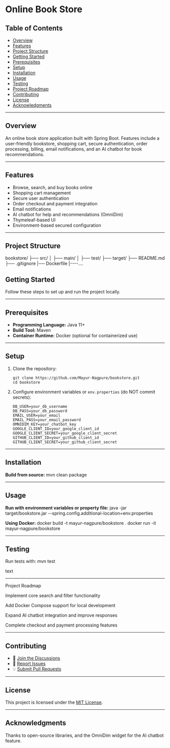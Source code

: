 # Online Book Store

## Table of Contents
- [Overview](#overview)
- [Features](#features)
- [Project Structure](#project-structure)
- [Getting Started](#getting-started)
- [Prerequisites](#prerequisites)
- [Setup](#setup)
- [Installation](#installation)
- [Usage](#usage)
- [Testing](#testing)
- [Project Roadmap](#project-roadmap)
- [Contributing](#contributing)
- [License](#license)
- [Acknowledgments](#acknowledgments)

---

## Overview

An online book store application built with Spring Boot. Features include a user-friendly bookstore, shopping cart, secure authentication, order processing, billing, email notifications, and an AI chatbot for book recommendations.

---

## Features

- Browse, search, and buy books online
- Shopping cart management
- Secure user authentication
- Order checkout and payment integration
- Email notifications
- AI chatbot for help and recommendations (OmniDim)
- Thymeleaf-based UI
- Environment-based secured configuration

---

## Project Structure

bookstore/
├── src/
│ ├── main/
│ ├── test/
├── target/
├── README.md
├── .gitignore
|──  Dockerfile
|----....


## Getting Started

Follow these steps to set up and run the project locally.

---

## Prerequisites

- **Programming Language:** Java 11+
- **Build Tool:** Maven
- **Container Runtime:** Docker (optional for containerized use)

---

## Setup

1. Clone the repository:
    ```
    git clone https://github.com/Mayur-Nagpure/bookstore.git
    cd bookstore
    ```

2. Configure environment variables or `env.properties` (do NOT commit secrets):

    ```
    DB_USER=your_db_username
    DB_PASS=your_db_password
    EMAIL_USER=your_email
    EMAIL_PASS=your_email_password
    OMNIDIM_KEY=your_chatbot_key
    GOOGLE_CLIENT_ID=your_google_client_id
    GOOGLE_CLIENT_SECRET=your_google_client_secret
    GITHUB_CLIENT_ID=your_github_client_id
    GITHUB_CLIENT_SECRET=your_github_client_secret
    ```

---

## Installation

**Build from source:**
mvn clean package

---

## Usage

**Run with environment variables or property file:**
java -jar target/bookstore.jar --spring.config.additional-location=env.properties

**Using Docker:**
docker build -t mayur-nagpure/bookstore .
docker run -it mayur-nagpure/bookstore

---

## Testing

Run tests with:
mvn test

text

---

Project Roadmap

 Implement core search and filter functionality

 Add Docker Compose support for local development

 Expand AI chatbot integration and improve responses

 Complete checkout and payment processing features

---

## Contributing

- 💬 [Join the Discussions](https://github.com/Mayur-Nagpure/bookstore/discussions)
- 🐛 [Report Issues](https://github.com/Mayur-Nagpure/bookstore/issues)
- 💡 [Submit Pull Requests](https://github.com/Mayur-Nagpure/bookstore/pulls)

---

## License

This project is licensed under the [MIT License](LICENSE).

---

## Acknowledgments

Thanks to  open-source libraries, and the OmniDim widget for the AI chatbot feature.
